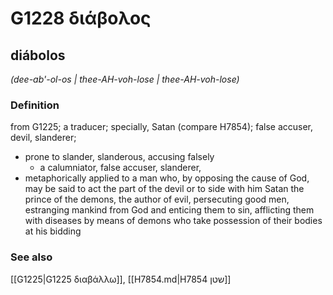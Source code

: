 # G1228 διάβολος

## diábolos

_(dee-ab'-ol-os | thee-AH-voh-lose | thee-AH-voh-lose)_

### Definition

from G1225; a traducer; specially, Satan (compare H7854); false accuser, devil, slanderer; 

- prone to slander, slanderous, accusing falsely
  - a calumniator, false accuser, slanderer,
- metaphorically applied to a man who, by opposing the cause of God, may be said to act the part of the devil or to side with him Satan the prince of the demons, the author of evil, persecuting good men, estranging mankind from God and enticing them to sin, afflicting them with diseases by means of demons who take possession of their bodies at his bidding

### See also

[[G1225|G1225 διαβάλλω]], [[H7854.md|H7854 שטן]]

